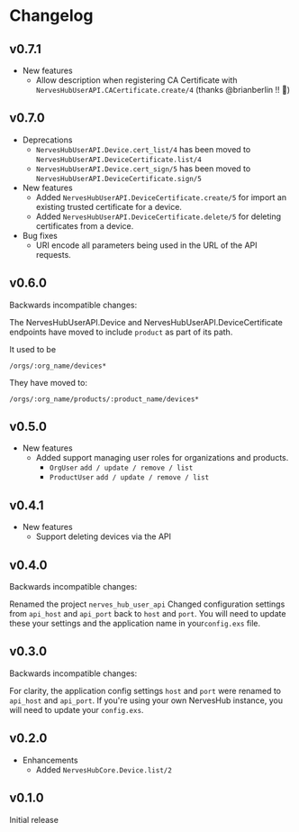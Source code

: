 # Changelog

## v0.7.1

* New features
  * Allow description when registering CA Certificate with
  `NervesHubUserAPI.CACertificate.create/4` (thanks @brianberlin !! :tada:)

## v0.7.0

* Deprecations
  * `NervesHubUserAPI.Device.cert_list/4` has been moved to
    `NervesHubUserAPI.DeviceCertificate.list/4`
  * `NervesHubUserAPI.Device.cert_sign/5` has been moved to
    `NervesHubUserAPI.DeviceCertificate.sign/5`
* New features
  * Added `NervesHubUserAPI.DeviceCertificate.create/5` for import an existing
    trusted certificate for a device.
  * Added `NervesHubUserAPI.DeviceCertificate.delete/5` for deleting certificates
    from a device.
* Bug fixes
  * URI encode all parameters being used in the URL of the API requests.

## v0.6.0

Backwards incompatible changes:

The NervesHubUserAPI.Device and NervesHubUserAPI.DeviceCertificate endpoints
have moved to include `product` as part of its path.

It used to be

```text
/orgs/:org_name/devices*
```

They have moved to:

```text
/orgs/:org_name/products/:product_name/devices*
```

## v0.5.0

* New features
  * Added support managing user roles for organizations and products.
    * `OrgUser` `add / update / remove / list`
    * `ProductUser` `add / update / remove / list`

## v0.4.1

* New features
  * Support deleting devices via the API

## v0.4.0

Backwards incompatible changes:

Renamed the project `nerves_hub_user_api`
Changed configuration settings from `api_host` and `api_port` back to `host` and
`port`. You will need to update these your settings and the application name
in your`config.exs` file.

## v0.3.0

Backwards incompatible changes:

For clarity, the application config settings `host` and `port` were renamed to
`api_host` and `api_port`. If you're using your own NervesHub instance, you will
need to update your `config.exs`.

## v0.2.0

* Enhancements
  * Added `NervesHubCore.Device.list/2`

## v0.1.0

Initial release
